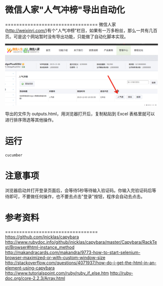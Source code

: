 # 微信人家"人气冲榜"导出自动化
=================================
微信人家(http://weixinrj.com/)有个"人气冲榜"栏目，如果有一万多粉丝，那么一共有几百页。可是这个网站暂时没有导出功能，只能做了自动化脚本实现。

![微信人家的人气榜功能](img/ranking.png "微信人家的人气榜功能")

导出的文件为 outputs.html，用浏览器打开后，复制粘贴到 Excel 表格里就可以进行排序筛选等其他操作。

# 运行

```
cucumber
```

# 注意事项
浏览器启动并打开登录页面后，会等待5秒等待输入验证码。你输入完验证码后等待即可，不要做任何操作，也不要去点击"登录"按钮，程序会自动去点击。

# 参考资料
=================================
https://github.com/jnicklas/capybara
http://www.rubydoc.info/github/jnicklas/capybara/master/Capybara/RackTest/Browser#html-instance_method
http://makandracards.com/makandra/9773-how-to-start-selenium-browser-maximized-or-with-custom-window-size
http://stackoverflow.com/questions/4071937/how-do-i-get-the-html-in-an-element-using-capybara
http://www.tutorialspoint.com/ruby/ruby_if_else.htm
http://ruby-doc.org/core-2.2.3/Array.html
